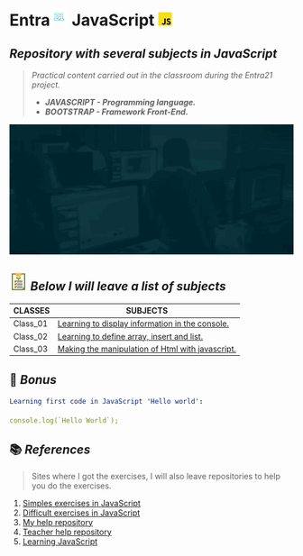 # Entra![](./icons_readme/entra21numero.png) JavaScript ![](./icons_readme/javascript.png)

## _Repository with several subjects in JavaScript_

> _Practical content carried out in the classroom during the Entra21 project._
>
> - **_JAVASCRIPT - Programming language._**
> - **_BOOTSTRAP - Framework Front-End._**

![Gif Entra21](https://raw.githubusercontent.com/seiler-emerson/Entra21_Logica_Java_2022/main/gif/entra21.gif)

## ![](./icons_readme/lista_green.png) _Below I will leave a list of subjects_

| CLASSES | SUBJECTS |
|---------|---------|
|Class_01|[Learning to display information in the console.](./class_01/)
|Class_02|[Learning to define array, insert and list.](./class_02/)
|Class_03|[Making the manipulation of Html with javascript.](./class_03/)

## 🎫 _Bonus_

```yaml
Learning first code in JavaScript 'Hello world':

console.log(`Hello World`);
```

## 📚 _References_ 

> Sites where I got the exercises, I will also leave repositories to help you do the exercises.

1. [Simples exercises in JavaScript](https://gustavoguanabara.github.io/javascript/exercicios/)
2. [Difficult exercises in JavaScript]()
3. [My help repository](https://github.com/ArthurEstevan/Entra21_JavaScript_2022)
4. [Teacher help repository](https://github.com/oliota/entra21-aulas-frontend-javascript)
5. [Learning JavaScript](https://www.w3schools.com/JS/)
